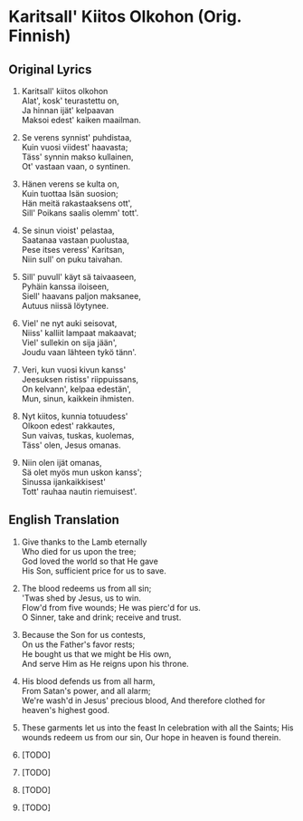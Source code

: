 # Karitsall' Kiitos Olkohon (Orig. Finnish)

## Original Lyrics

1. Karitsall' kiitos olkohon  
Alat', kosk' teurastettu on,  
Ja hinnan ijät' kelpaavan  
Maksoi edest' kaiken maailman.  

2. Se verens synnist' puhdistaa,  
Kuin vuosi viidest' haavasta;  
Täss' synnin makso kullainen,  
Ot' vastaan vaan, o syntinen.  

3. Hänen verens se kulta on,  
Kuin tuottaa Isän suosion;  
Hän meitä rakastaaksens ott',  
Sill' Poikans saalis olemm' tott'.  

4. Se sinun vioist' pelastaa,  
Saatanaa vastaan puolustaa,  
Pese itses veress' Karitsan,  
Niin sull' on puku taivahan.  

5. Sill' puvull' käyt sä taivaaseen,  
Pyhäin kanssa iloiseen,  
Siell' haavans paljon maksanee,  
Autuus niissä löytynee.  

6. Viel' ne nyt auki seisovat,  
Niiss' kalliit lampaat makaavat;  
Viel' sullekin on sija jään',  
Joudu vaan lähteen tykö tänn'.  

7. Veri, kun vuosi kivun kanss'  
Jeesuksen ristiss' riippuissans,  
On kelvann', kelpaa edestän',  
Mun, sinun, kaikkein ihmisten.  

8. Nyt kiitos, kunnia totuudess'  
Olkoon edest' rakkautes,  
Sun vaivas, tuskas, kuolemas,  
Täss' olen, Jesus omanas.  

9. Niin olen ijät omanas,  
Sä olet myös mun uskon kanss';  
Sinussa ijankaikkisest'  
Tott' rauhaa nautin riemuisest'.  

## English Translation

1. Give thanks to the Lamb eternally  
Who died for us upon the tree;  
God loved the world so that He gave  
His Son, sufficient price for us to save.  

2. The blood redeems us from all sin;  
'Twas shed by Jesus, us to win.  
Flow'd from five wounds; He was pierc'd for us.  
O Sinner, take and drink; receive and trust.  

3. Because the Son for us contests,  
On us the Father's favor rests;  
He bought us that we might be His own,  
And serve Him as He reigns upon his throne.  

4. His blood defends us from all harm,  
From Satan's power, and all alarm;  
We're wash'd in Jesus' precious blood,
And therefore clothed for heaven's highest good.

5. These garments let us into the feast
In celebration with all the Saints;
His wounds redeem us from our sin,
Our hope in heaven is found therein.

6. [TODO]

7. [TODO]

8. [TODO]

9. [TODO]

